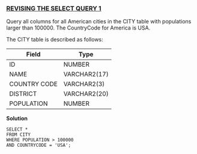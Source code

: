 ### [REVISING THE SELECT QUERY 1](https://www.hackerrank.com/challenges/revising-the-select-query/problem?isFullScreen=true) ###

Query all columns for all American cities in the CITY table with populations larger than 100000. The CountryCode for America is USA.

The CITY table is described as follows:

|  Field        | Type         |
|---------------|--------------|
| ID            | NUMBER       |
| NAME          | VARCHAR2(17) |
| COUNTRY CODE  | VARCHAR2(3)  |
| DISTRICT      | VARCHAR2(20) |
| POPULATION    | NUMBER       |

**Solution**
```
SELECT *
FROM CITY
WHERE POPULATION > 100000
AND COUNTRYCODE = 'USA';
```
